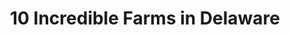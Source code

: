 ---
layout: ampstory
title: 10 Incredible Farms in Delaware
cover:
   title: 10 Incredible Farms in Delaware
   subtitle: Open Directory Project
   background: ../assets/images/farms/cover.jpg

pages: 
 - layout: thirds
   top: <h1>#1 Amazing Farm in Delaware Worth Visiting</h1>
   bottom: "<p> Very nice first experience visiting today.</p>"
   background: ../assets/images/farms/A.jpg
   backgroundblur: true   
 - layout: thirds
   top: <h1>#2 Ramsey’s Farm</h1>
   bottom: "<p> Great place to support several local farmers and small businesses at once.</p>"
   background: ../assets/images/farms/B.jpg
   backgroundblur: true  
 - layout: thirds
   top: <h1>#3 Powers Farm</h1>
   bottom: "<p> We really enjoyed our trip to the farm today.</p>"
   background: ../assets/images/farms/C.jpg
   backgroundblur: true
 - layout: thirds
   top: <h1>#4 Vincent Farms</h1>
   bottom: "<p> The office staff were super nice and one of the staff carried the peppers to my truck.</p>"
   background: ../assets/images/farms/D.jpg
   backgroundblur: true  
 - layout: thirds
   top: <h1>#5 Schiff Farms Inc</h1>
   bottom: "<p> One of the most friendly and family oriented places I have had the privilege to work for.</p>"
   background: ../assets/images/farms/E.jpg
   backgroundblur: true  
 - layout: thirds
   top: <h1>#6 Coverdale Farm Preserve of Delaware Nature Society</h1>
   bottom: "<p>543 Way Rd, Greenville, DE 19807, United States|4.5(15).</p>"
   background: ../assets/images/farms/F.jpg
   backgroundblur: true  
 - layout: thirds
   top: <h1>#7 Sayre Baldwin Farms</h1>
   bottom: "<p>8100 Seashore Hwy, Bridgeville, DE 19933, United States|3.7(12).</p>"
   background: ../assets/images/farms/G.jpg
   backgroundblur: true 
 - layout: thirds
   top: <h1>#8 Bright Spot Farms</h1>
   bottom: "<p>1901 N Dupont Hwy, New Castle, DE 19720, United States|4.9(9).</p>"
   background: ../assets/images/farms/H.jpg
   backgroundblur: true 
 - layout: thirds
   top: <h1>#9 Wheatley Farms Inc</h1>
   bottom: "<p>19115 Freeland Ln, Bridgeville, DE 19933, United States|4.4(8).</p>"
   background: ../assets/images/farms/I.jpg
   backgroundblur: true 
 - layout: thirds
   top: <h1>#10 Carlisle Farms Inc</h1>
   bottom: "<p>12733 Shawnee Rd, Greenwood, DE 19950, United States|4(4).</p>"
   background: ../assets/images/farms/J.jpg
   backgroundblur: true   
 - layout: thirds
   middle: Continue reading...
   cta:
      link: https://www.knot35.com/toplist/10-incredible-farms-in-delaware-you-need-to-visit/
      text: 10 Incredible Farms in Delaware
      
---